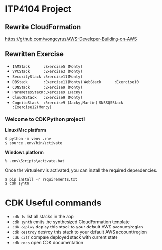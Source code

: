 # ITP4104 Project
## Rewrite CloudFormation
https://github.com/wongcyrus/AWS-Developer-Building-on-AWS
## Rewritten Exercise
* `IAMStack      :Exercise5 (Monty)`
* `VPCStack      :Exercise3 (Monty)`
* `SecurityStack :Exercise11(Monty)`
* `DBStack       :Exercise11(Monty)`
  `WebStack      :Exercise10`
* `CDNStack      :Exercise9 (Monty)`
* `ParametesStack:Exercise9 (Jacky)`
* `Cloud9Stack   :Exercise9 (Monty)`
* `CognitoStack  :Exercise9 (Jacky,Martin)`
  `SNSSQSStack   :Exercise12(Monty)`

### Welcome to CDK Python project!

**Linux/Mac platform**

```
$ python -m venv .env
$ source .env/bin/activate
```

**Windows platform**

```
% .env\Scripts\activate.bat
```

Once the virtualenv is activated, you can install the required dependencies.

```
$ pip install -r requirements.txt
$ cdk synth
```

# CDK Useful commands

 * `cdk ls`          list all stacks in the app
 * `cdk synth`       emits the synthesized CloudFormation template
 * `cdk deploy`      deploy this stack to your default AWS account/region
 * `cdk destroy`     destroy this stack to your default AWS account/region
 * `cdk diff`        compare deployed stack with current state
 * `cdk docs`        open CDK documentation

